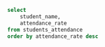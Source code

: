 ```sql student_attendance
select
    student_name,
    attendance_rate
from students_attendance
order by attendance_rate desc
```

<BarChart
    data={student_attendance}
    x=student_name
    y=attendance_rate
    labels=true
    title="Student Attendance Rates"
    height=400
/>